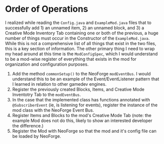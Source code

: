 # Order of Operations

I realized while reading the `Config.java` and `ExampleMod.java` files that to successfully add 1) an unnamed item, 2) an unnamed block, and 3) a Creative Mode Inventory Tab containing one or both of the previous, a huge number of things must occur in the Constructor of the `ExampleMod.java`. While this is not a comprehensive list of all things that exist in the two files, this is a key section of information. The other primary thing I need to wrap my head around at this time is the `ModConfigSpec`, which I would understand to be a mod-wise register of everything that exists in the mod for organization and configuration purposes.

1. Add the method `commonSetup()` to the NeoForge `modEventBus`. I would understand this to be an example of the Event/EventListener pattern that I learned in relation to other gamedev engines.
2. Register the previously created Blocks, Items, and Creative Mode Inventotry Tab to the `modEventBus`.
3. In the case that the implemented class has functions annotated with `@SubscriberEvent` (ie, is listening for events), register the instance of the mod class with the NeoForge Event Bus.
4. Register Items and Blocks to the mod's Creative Mode Tab (note: the example Mod does not do this, likely to show an interested developer the difference.)
5. Register the Mod with NeoForge so that the mod and it's config file can be loaded by NeoForge.